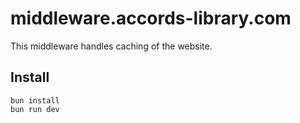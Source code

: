 # middleware.accords-library.com

This middleware handles caching of the website.

## Install

```
bun install
bun run dev
```
